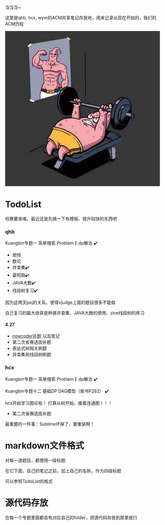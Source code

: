 当当当~

这里是qhb, hcx, wym的ACM共享笔记存放地，用来记录从现在开始的，我们的ACM历程

![Figure1](https://github.com/qhb1001/For-that-dream/blob/master/Figure1.jpg)

# TodoList

校赛要来咯，最近还是先搞一下有模板、提升较快的东西吧

### qhb

Kuangbin专题一 简单搜索 Problem E dp解法   :heavy_check_mark:

- 矩阵
- 数论
- 并查集:heavy_check_mark:
- 最短路:heavy_check_mark:
- JAVA大数:heavy_check_mark:
- 线段树复习:heavy_check_mark:

因为这两天poj的关系，使得vjudge上面的题目很多不能做

自己复习的最大收获是种类并查集、JAVA大数的使用、zkw线段树的练习

#### 4.27

* [nowcoder补题](https://www.nowcoder.com/acm/contest/84#question) 以及笔记
* 第二次省赛选拔补题
* 表达式树相关刷题
* 并查集和线段树刷题

### hcx

Kuangbin专题一 简单搜索 Problem E dp解法   :heavy_check_mark:

Kuangbin专题十二 基础DP DAG模型（紫书P262） :heavy_check_mark:

hcx开始学习图论啦！
打算从树开始，接着连通图！！！

* 第二次省赛选拔补题

最重要的一件事：Sublime坏掉了，要重装啊！

# markdown文件格式

对每一道题目，都使用一级标题

在它下面、自己的笔记之前，加上自己的名称，作为四级标题

可以参照TodoList的格式

# 源代码存放

在每一个专题里面都会有对应自己的folder，把源代码存放到那里就行

